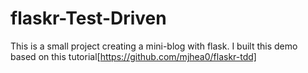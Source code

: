 # flaskr-Test-Driven

This is a small project creating a mini-blog with flask. I built this demo based on this tutorial[https://github.com/mjhea0/flaskr-tdd]
